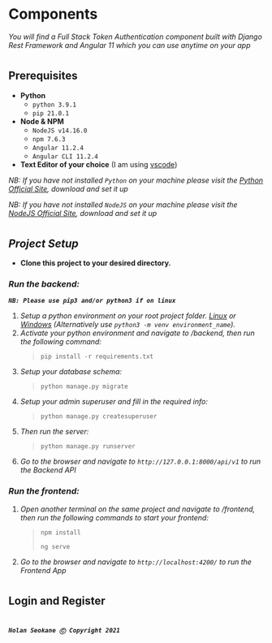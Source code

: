 # **Components**

*You will find a Full Stack Token Authentication component built with Django Rest Framework and Angular 11 which you can use anytime on your app*

#

## **Prerequisites**

- **Python**
	- `python 3.9.1`
	- `pip 21.0.1`
- **Node & NPM**
	- `NodeJS v14.16.0`
	- `npm 7.6.3`
	- `Angular 11.2.4`
	- `Angular CLI 11.2.4`
- **Text Editor of your choice** (I am using [vscode](https://code.visualstudio.com/download))

*NB: If you have not installed `Python` on your machine please visit the [Python Official Site](https://www.python.org/downloads/), download and set it up*

*NB: If you have not installed `NodeJS` on your machine please visit the [NodeJS Official Site](https://nodejs.org/en/), download and set it up*

#

## ***Project Setup***

- **Clone this project to your desired directory.**

### ***Run the backend:***

***`NB: Please use pip3 and/or python3 if on linux`***

1. *Setup a python environment on your root project folder. [Linux](https://mothergeo-py.readthedocs.io/en/latest/development/how-to/venv.html) or [Windows](https://mothergeo-py.readthedocs.io/en/latest/development/how-to/venv-win.html) (Alternatively use `python3 -m venv environment_name`).*
2. *Activate your python environment and navigate to /backend, then run the following command:*
   > `pip install -r requirements.txt`
3. *Setup your database schema:*
   > `python manage.py migrate`
4. *Setup your admin superuser and fill in the required info:*
   > `python manage.py createsuperuser`
5. *Then run the server:*
   > `python manage.py runserver`
6. *Go to the browser and navigate to `http://127.0.0.1:8000/api/v1` to run the Backend API*

### ***Run the frontend:***
1. *Open another terminal on the same project and navigate to /frontend, then run the following commands to start your frontend:*
	> `npm install`
	>
	> `ng serve`
2. *Go to the browser and navigate to `http://localhost:4200/` to run the Frontend App*

#

## **Login and Register**

#

***`Nolan Seokane Ⓒ Copyright 2021`***
